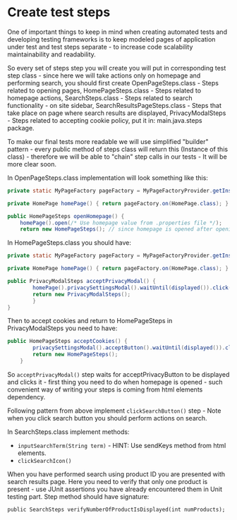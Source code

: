 # Create test steps

One of important things to keep in mind when creating automated tests and developing testing frameworks is to keep modeled pages of application under test and test steps separate - to increase code scalability maintainability and readability.

So every set of steps step you will create you will put in corresponding test step class - since here we will take actions only on homepage and performing search, you should first create OpenPageSteps.class - Steps related to opening pages, HomePageSteps.class - Steps related to homepage actions, SearchSteps.class - Steps related to search functionality - on site sidebar, SearchResultsPageSteps.class - Steps that take place on page where search results are displayed, PrivacyModalSteps - Steps related to accepting cookie policy, put it in: main.java.steps package.

To make our final tests more readable we will use simplified "builder" pattern - every public method of steps class will return this (Instance of this class) - therefore we will be able to "chain" step calls in our tests - It will be more clear soon.

In OpenPageSteps.class implementation will look something like this:

```java
private static MyPageFactory pageFactory = MyPageFactoryProvider.getInstance();

private HomePage homePage() { return pageFactory.on(HomePage.class); } // use .on method of MyPageFactoryProvider

public HomePageSteps openHomepage() {
    homePage().open(/* Use homepage value from .properties file */);
    return new HomePageSteps(); // since homepage is opened after opening page, openHomepage() will give you access to HomePageSteps }
```

In HomePageSteps.class you should have:

```java
private static MyPageFactory pageFactory = MyPageFactoryProvider.getInstance();

private HomePage homePage() { return pageFactory.on(HomePage.class); }

public PrivacyModalSteps acceptPrivacyModal() {
        homePage().privacySettingsModal().waitUntil(displayed()).click();
        return new PrivacyModalSteps();
        }
}
```

Then to accept cookies and return to HomePageSteps in PrivacyModalSteps you need to have: 

```java
public HomePageSteps acceptCookies() {
        privacySettingsModal().acceptButton().waitUntil(displayed()).click();
        return new HomePageSteps();
    }
```
So `acceptPrivacyModal()` step waits for acceptPrivacyButton to be displayed and clicks it - first thing you need to do when homepage is opened - such convenient way of writing your steps is coming from html elements dependency.

Following pattern from above implement `clickSearchButton()` step - Note when you click search button you should perform actions on search.

In SearchSteps.class implement methods:

* `inputSearchTerm(String term)` - HINT: Use sendKeys method from html elements.
* `clickSearchIcon()`

When you have performed search using product ID you are presented with search results page. Here you need to verify that only one product is present - use JUnit assertions you have already encountered them in Unit testing part. Step method should have signature:

`public SearchSteps verifyNumberOfProductIsDisplayed(int numProducts);`
